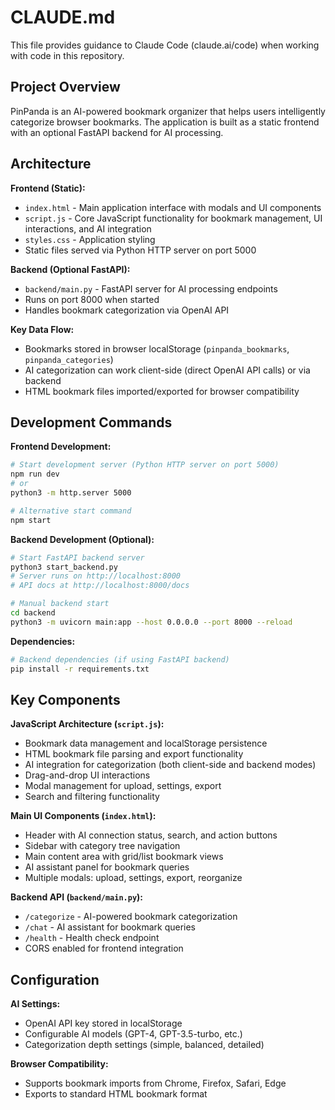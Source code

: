 # CLAUDE.md

This file provides guidance to Claude Code (claude.ai/code) when working with code in this repository.

## Project Overview

PinPanda is an AI-powered bookmark organizer that helps users intelligently categorize browser bookmarks. The application is built as a static frontend with an optional FastAPI backend for AI processing.

## Architecture

**Frontend (Static):**
- `index.html` - Main application interface with modals and UI components
- `script.js` - Core JavaScript functionality for bookmark management, UI interactions, and AI integration
- `styles.css` - Application styling
- Static files served via Python HTTP server on port 5000

**Backend (Optional FastAPI):**
- `backend/main.py` - FastAPI server for AI processing endpoints
- Runs on port 8000 when started
- Handles bookmark categorization via OpenAI API

**Key Data Flow:**
- Bookmarks stored in browser localStorage (`pinpanda_bookmarks`, `pinpanda_categories`)
- AI categorization can work client-side (direct OpenAI API calls) or via backend
- HTML bookmark files imported/exported for browser compatibility

## Development Commands

**Frontend Development:**
```bash
# Start development server (Python HTTP server on port 5000)
npm run dev
# or
python3 -m http.server 5000

# Alternative start command
npm start
```

**Backend Development (Optional):**
```bash
# Start FastAPI backend server
python3 start_backend.py
# Server runs on http://localhost:8000
# API docs at http://localhost:8000/docs

# Manual backend start
cd backend
python3 -m uvicorn main:app --host 0.0.0.0 --port 8000 --reload
```

**Dependencies:**
```bash
# Backend dependencies (if using FastAPI backend)
pip install -r requirements.txt
```

## Key Components

**JavaScript Architecture (`script.js`):**
- Bookmark data management and localStorage persistence
- HTML bookmark file parsing and export functionality
- AI integration for categorization (both client-side and backend modes)
- Drag-and-drop UI interactions
- Modal management for upload, settings, export
- Search and filtering functionality

**Main UI Components (`index.html`):**
- Header with AI connection status, search, and action buttons
- Sidebar with category tree navigation
- Main content area with grid/list bookmark views
- AI assistant panel for bookmark queries
- Multiple modals: upload, settings, export, reorganize

**Backend API (`backend/main.py`):**
- `/categorize` - AI-powered bookmark categorization
- `/chat` - AI assistant for bookmark queries
- `/health` - Health check endpoint
- CORS enabled for frontend integration

## Configuration

**AI Settings:**
- OpenAI API key stored in localStorage
- Configurable AI models (GPT-4, GPT-3.5-turbo, etc.)
- Categorization depth settings (simple, balanced, detailed)

**Browser Compatibility:**
- Supports bookmark imports from Chrome, Firefox, Safari, Edge
- Exports to standard HTML bookmark format
